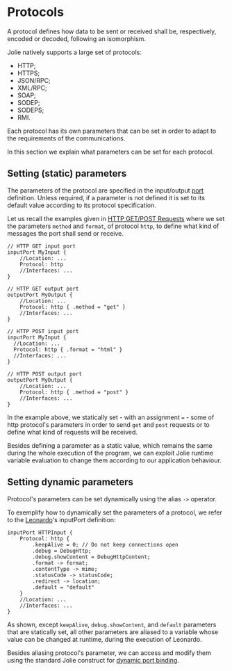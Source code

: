 # Protocols

A protocol defines how data to be sent or received shall be, respectively, encoded or decoded, following an isomorphism.

Jolie natively supports a large set of protocols:

* HTTP;
* HTTPS;
* JSON/RPC;
* XML/RPC;
* SOAP;
* SODEP;
* SODEPS;
* RMI.

Each protocol has its own parameters that can be set in order to adapt to the requirements of the communications.

In this section we explain what parameters can be set for each protocol.

## Setting \(static\) parameters

The parameters of the protocol are specified in the input/output [port](https://jolielang.gitbook.io/docs/basics/communication-ports) definition. Unless required, if a parameter is not defined it is set to its default value according to its protocol specification.

Let us recall the examples given in [HTTP GET/POST Requests](https://jolielang.gitbook.io/docs/web-applications/web_get_post) where we set the parameters `method` and `format`, of protocol `http`, to define what kind of messages the port shall send or receive.

```text
// HTTP GET input port
inputPort MyInput {
    //Location: ...
    Protocol: http
    //Interfaces: ...
}

// HTTP GET output port
outputPort MyOutput {
    //Location: ...
    Protocol: http { .method = "get" }
    //Interfaces: ...
}

// HTTP POST input port
inputPort MyInput {
  //Location: ...
  Protocol: http { .format = "html" }
  //Interfaces: ...
}

// HTTP POST output port
outputPort MyOutput {
    //Location: ...
    Protocol: http { .method = "post" }
    //Interfaces: ...
}
```

In the example above, we statically set - with an assignment `=` - some of http protocol's parameters in order to send `get` and `post` requests or to define what kind of requests will be received.

Besides defining a parameter as a static value, which remains the same during the whole execution of the program, we can exploit Jolie runtime variable evaluation to change them according to our application behaviour.

## Setting dynamic parameters

Protocol's parameters can be set dynamically using the alias `->` operator.

To exemplify how to dynamically set the parameters of a protocol, we refer to the [Leonardo](https://jolielang.gitbook.io/docs/web_applications/leonardo)'s inputPort definition:

```text
inputPort HTTPInput {
    Protocol: http {
        .keepAlive = 0; // Do not keep connections open
        .debug = DebugHttp; 
        .debug.showContent = DebugHttpContent;
        .format -> format;
        .contentType -> mime;
        .statusCode -> statusCode;
        .redirect -> location;
        .default = "default"
    }
    //Location: ...
    //Interfaces: ...
}
```

As shown, except `keepAlive`, `debug.showContent`, and `default` parameters that are statically set, all other parameters are aliased to a variable whose value can be changed at runtime, during the execution of Leonardo.

Besides aliasing protocol's parameter, we can access and modify them using the standard Jolie construct for [dynamic port binding](https://jolielang.gitbook.io/docs/basics/dynamic_binding).

